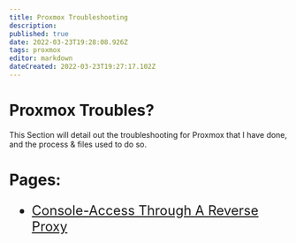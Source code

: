 ```yaml
---
title: Proxmox Troubleshooting
description: 
published: true
date: 2022-03-23T19:28:08.926Z
tags: proxmox
editor: markdown
dateCreated: 2022-03-23T19:27:17.102Z
---
```


# Proxmox Troubles?
This Section will detail out the troubleshooting for Proxmox that I have done, and the process & files used to do so.

# Pages:

 <font size="5"> 
 
 - [Console-Access Through A Reverse Proxy](/Proxmox/Troubleshooting/Console-Access)